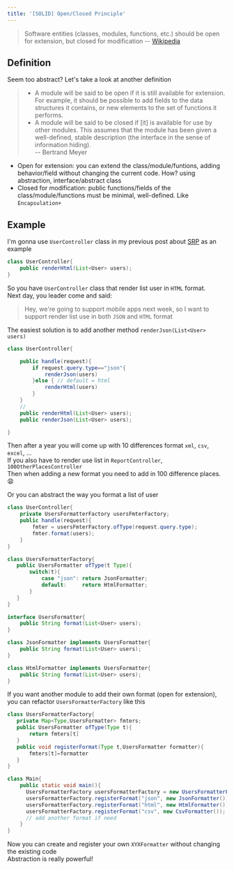 ```yaml
---
title: '[SOLID] Open/Closed Principle'
---
```

>Software entities (classes, modules, functions, etc.) should be open for extension, but closed for modification
> -- [Wikipedia](https://en.wikipedia.org/wiki/Open%E2%80%93closed_principle)
<!--more-->
## Definition

Seem too abstract? Let's take a look at another definition

> - A module will be said to be open if it is still available for extension. For example, it should be possible to add fields to the data structures it contains, or new elements to the set of functions it performs.  
> - A module will be said to be closed if [it] is available for use by other modules. This assumes that the module has been given a well-defined, stable description (the interface in the sense of information hiding).  
> -- Bertrand Meyer 

- Open for extension: you can extend the class/module/funtions, adding behavior/field without changing the current code. How? using abstraction, interface/abstract class  
- Closed for modification: public functions/fields of the class/module/functions must be minimal, well-defined.  Like `Encapsulation+`

## Example

I'm  gonna use `UserController` class in my previous post about [SRP](/fundamental/solid/solid-single-responsibility/)
as an example

``` java
class UserController{
    public renderHtml(List<User> users);
}
```

So you have `UserController` class that render list user in `HTML` format.  
Next day, you leader come and said:
>Hey, we're going to support mobile apps next week, so I want to support render list use in both `JSON` and `HTML` format

The easiest solution is to add another method `renderJson(List<User> users)`  

``` java
class UserController{

    public handle(request){
        if request.query.type=="json"{
            renderJson(users)
        }else { // default = html
            renderHtml(users)
        }
    }
    //
    public renderHtml(List<User> users);
    public renderJson(List<User> users);

}
```

Then after a year you will come up with 10 differences format `xml`, `csv`, `excel`, ...  
If you also have to render use list in `ReportController`, `100OtherPlacesController`  
Then when adding a new format you need to add in 100 difference places. 😩

Or you can abstract the way you format a list of user

``` java
class UserController{
    private UsersFormatterFactory usersFmterFactory;
    public handle(request){
        fmter = usersFmterFactory.ofType(request.query.type);
        fmter.format(users);
    }
}

class UsersFormatterFactory{
   public UsersFormatter ofType(t Type){
       switch(t){
           case "json": return JsonFormatter;
           default:     return HtmlFormatter;
       }
   }
}

interface UsersFormatter{
    public String format(List<User> users);
}

class JsonFormatter implements UsersFormatter{
    public String format(List<User> users);
}

class HtmlFormatter implements UsersFormatter{
    public String format(List<User> users);
}
```

If you want another module to add their own format (open for extension), you can refactor `UsersFormatterFactory` like this  

``` java
class UsersFormatterFactory{
   private Map<Type,UsersFormatter> fmters;
   public UsersFormatter ofType(Type t){
       return fmters[t]
   }
   public void registerFormat(Type t,UsersFormatter formatter){
       fmters[t]=formatter
   }
}

class Main{
    public static void main(){
      UsersFormatterFactory usersFormatterFactory = new UsersFormatterFactory();
      usersFormatterFactory.registerFormat("json", new JsonFormatter());
      usersFormatterFactory.registerFormat("html", new HtmlFormatter());
      usersFormatterFactory.registerFormat("csv", new CsvFormatter());
      // add another format if need
    }
}
```

Now you can create and register your own `XYXFormatter` without changing the existing code  
Abstraction is really powerful!
